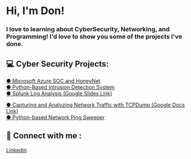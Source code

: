 <h1>Hi, I'm Don!
<h3>I love to learning about CyberSecurity, Networking, and Programming! I'd love to show you some of the projects I've done.</h3>

<h2> 💻 Cyber Security Projects:</h2>
<a href="https://github.com/DonDon693/Microsoft-Azure-SOC-and-HoneyNet"> ● Microsoft Azure SOC and HoneyNet <br /></a>
<a href="https://github.com/DonDon693/Python-Based-IDS/tree/main"> ● Python-Based Intrusion Detection System <br /></a>
<a href="https://docs.google.com/presentation/d/1vZUqXOVA5twxAbmjq6wKguAbiWddZAxbsu4MOyWbjzo/edit?usp=sharing"> ● Splunk Log Analysis (Google Slides Link) <br /> </a>

<a href="https://docs.google.com/document/d/1LnW-_VE5rBaXdLZssQu0ROdWrGmsRQIvpuvlgwCBSRY/edit?usp=sharing"> ● Capturing and Analyzing Network Traffic with TCPDump (Google Docs Link) <br /></a>
<a href="https://github.com/DonDon693/Python-Based-Network-Ping-Sweeper/tree/main"> ● Python-based Network Ping Sweeper <br /></a>
<h2> 🤳 Connect with me :</h2>
  <a href="https://www.linkedin.com/in/donatoleal369/"> Linkedin</a>

